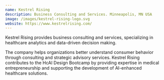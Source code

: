 ```yaml
---
name: Kestrel Rising
description: Business Consulting and Services. Minneapolis, MN USA
image: /images/kestrel-rising-logo.svg
website: https://www.kestrelrising.com/
---
```


Kestrel Rising provides business consulting and services, specializing in healthcare analytics and data-driven decision making. 

The company helps organizations better understand consumer behavior through consulting and strategic advisory services. Kestrel Rising contributes to the HcAI Design Bootcamp by providing expertise in medical entrepreneurship and supporting the development of AI-enhanced healthcare solutions.